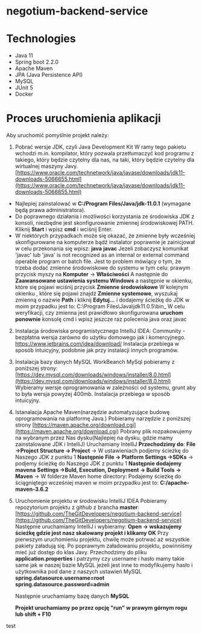 #  negotium-backend-service

#  Technologies
-   Java 11 
-   Spring boot 2.2.0
-   Apache Maven
-   JPA (Java Persistence API)
-   MySQL
-   JUnit 5
-   Docker

# Proces uruchomienia aplikacji
Aby uruchomić pomyślnie projekt należy: 
1. Pobrać wersje JDK, czyli Java Development Kit W ramy tego pakietu wchodzi m.in. kompilator, który pozwala przetłumaczyć kod programu z takiego, który będzie czytelny dla nas, na taki, który będzie czytelny dla wirtualnej maszyny Javy. 
[https://www.oracle.com/technetwork/java/javase/downloads/jdk11-downloads-5066655.html](https://www.oracle.com/technetwork/java/javase/downloads/jdk11-downloads-5066655.html)
-  Najlepiej zainstalować w **C:/Program Files/Java/jdk-11.0.1** (wymagane będą prawa administratora). 
- Do poprawnego działania i możliwości korzystania ze środowiska JDK z konsoli, niezbędne jest skonfigurowanie zmiennej środowiskowej PATH.
Kliknij  **Start**  i wpisz  **cmd**  i wciśnij Enter.
- W niektórych przypadkach może się okazać, że zmienne były wcześniej skonfigurowane na komputerze bądź instalator poprawnie je zainicjował w celu przekonania się wpisz: 
**java**
**javac** 
Jezeli zobaczysz komunikat 'javac' lub 'java' is not recognized as an internal or external command operable program or batch file. 
Jest to problem mówiący o tym, że trzeba dodać zmienne środowiskowe do systemu w tym celu:
 prawym przycisk myszy na **Komputer** -> **Właściwości**
 A następnie do **Zaawansowane ustawienia systemu Windows**  a następnie w okienku, które się pojawi wciśnij przycisk **Zmienne środowiskowe** 
W kolejnym okienku , które się pojawi znajdź **Zmienne systemowe**, wyszukaj zmienną o nazwie **Path** i kliknij **Edytuj...**
i dodajemy ścieżkę do JDK w moim przypadku jest to: 
C:\Program Files\Java\jdk11.0.5\bin_
W celu weryfikacji, czy zmienna jest prawidłowo skonfigurowana **uruchom ponownie** konsolę cmd i wpisz jeszcze raz polecenia  java oraz javac

2. Instalacja środowiska programistycznego IntelliJ IDEA: 
Community - bezpłatna wersja  zarówno do użytku domowego jak i komercyjnego.
https://www.jetbrains.com/idea/download/ 
Instalacja przebiega w sposób intuicyjny, podobnie jak przy instalacji innych programów. 
3. Instalacja bazy danych MySQL WorkBeanch
MySql pobieramy z poniższej strony: 
[https://dev.mysql.com/downloads/windows/installer/8.0.html](https://dev.mysql.com/downloads/windows/installer/8.0.html)
Wybieramy wersje oprogramowania w zależności od systemu, grunt aby to była wersja powyżej 400mb. 
Instalacja przebiega w sposób intuicyjny.
4. Istanalacja Apache Maven(narzędzie automatyzujące budowę oprogramowania na platformę Java.)
Pobieramy narzędzie z poniższej strony 
[https://maven.apache.org/download.cgi](https://maven.apache.org/download.cgi)
Pobrany plik rozpakowujemy na wybranym przez Nas dysku(Najlepiej na dysku, gdzie mamy zainstalowane JDK i IntelliJ) 
Uruchamiany IntelliJ 
**Przechodzimy do**: 
**File ->Project Structure -> Project** -> W ustawieniach podjemy ścieżkę do Naszego JDK  z punktu 1 
**Następnie** 
**File -> Platform Settings ->SDKs** -> podjemy ścieżkę do Naszego JDK  z punktu 1 
**Następnie dodajemy mavena**
**Settings ->Buld, Execution, Deployment -> Build Tools -> Maven** -> W folderze Maven home directory: Podajemy ścieżkę do ściągniętego wcześniej maven w moim przypadku jest to:
**C:/apache-maven-3.6.2**

5. Uruchomienie projektu w środowisku IntelliJ IDEA
Pobieramy repozytorium projektu z github z brancha **master**:
 [https://github.com/TheGitDevelopers/negotium-backend-service](https://github.com/TheGitDevelopers/negotium-backend-service) 
Następnie uruchamiamy IntelliJ  i wybieramy:
**Open -> wskazujemy ścieżkę gdzie jest nasz skalowany projekt i klikamy OK**
Przy pierwszym uruchomieniu projektu, chwilę może potrwać aż wszystkie pakiety załadują się. Po poprawnym załadowaniu projektu, powinniśmy mieć już dostęp do klas Javy. 
Przechodzimy do pliku **application.properties** i patrzymy czy username i hasło mamy takie same jak w naszej bazie MySQL jeżeli jest inne to modyfikujemy hasło i użytkownika pod dane z naszych ustawień MySQL
**spring.datasource.username=root  
spring.datasource.password=admin**

	Następnie uruchamiamy bazę danych **MySQL** 

	  **Projekt uruchamiamy po przez opcję "run" w prawym górnym rogu lub shift + F10**

test
